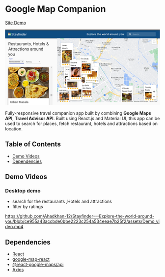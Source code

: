 # Google Map Companion
[Site Demo](https://stayfinder-explore.netlify.app/)

![](assets/Front.png)

Fully-responsive travel companion app built by combining **Google Maps API**, **Travel Advisor API**. Built using React.js and Material UI, this app can be used to search for places, fetch restaurant, hotels and attractions based on location.

## Table of Contents
- [Demo Videos](#demo-videos)
- [Dependencies](#dependencies)


## Demo Videos

### Desktop demo
- search for the restaurants ,Hotels and attractions
- filter by ratings

https://github.com/Ahadkhan-12/Stayfinder---Explore-the-world-around-you/blob/ce955a43accbde0bbe2223c254a534eeae7b25f2/assets/Demo_video.mp4


## Dependencies
- [React](https://reactjs.org/)
- [google-map-react](https://github.com/google-map-react/google-map-react)
- [@react-google-maps/api](https://react-google-maps-api-docs.netlify.app/)
- [Axios](https://axios-http.com/docs/intro)
